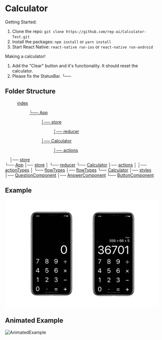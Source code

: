 # Calculator
Getting Started:
1. Clone the repo: ```git clone https://github.com/rep-ai/Calculator-Test.git```
2. Install the packages: ```npm install``` or ```yarn install```
3. Start React Native: ```react-native run-ios``` or ```react-native run-android```

Making a calculator!
1. Add the "Clear" button and it's functionality. It should reset the calculator.
2. Please fix the StatusBar.
└── 

## Folder Structure


<dl>
    <dd>
        <a href="/index.js">index</a>
        <dl>
            <dd>
                <a href="/App.js">└── App</a>
                <dl>
                    <dd>
                        <a href="/store.js">│── store</a>
                        <dl>
                            <dd><a href="/reducer.js">│── reducer</a></dd>
                        </dl>
                    </dd>
                    <dd>
                        <a href="/Calculator.js">│── Calculator</a>
                        <dl>
                            <dd><a href="/actions.js">│── actions</a></dd>
                        </dl>
                    </dd>
                </dl>
            </dd>
        </dl>
    </dd>
</dl>


&nbsp;&nbsp;&nbsp;&nbsp;│── [store](src/store.js)
<br />
└── [App](App.js)
    │── [store](src/store.js)
    │   └── [reducer](src/reducer.js)
    └── [Calculator](src/index.js)
        │── [actions](src/actions.js)
        │   │── [actionTypes](src/actionTypes.js)
        │   └── [flowTypes](src/flowTypes.js)
        │── [flowTypes](src/flowTypes.js)
        └── [Calculator](src/Calculator.js)
            │── [styles](src/styles.js)
            │── [QuestionComponent](src/QuestionComponent.js)
            │── [AnswerComponent](src/AnswerComponent.js)
            └── [ButtonComponent](src/ButtonComponent.js)


## Example
![Example](screenshots/example.jpg?raw=true)
## Animated Example
![AnimatedExample](https://j.gifs.com/YvpRYA.gif)
